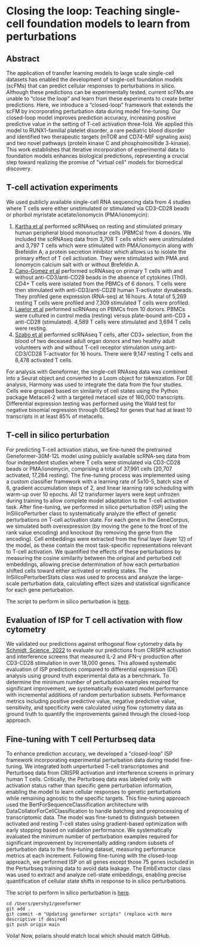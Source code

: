 # Closing the loop: Teaching single-cell foundation models to learn from perturbations

## Abstract 
The application of transfer learning models to large scale single-cell datasets has enabled the development of single-cell foundation models (scFMs) that can predict cellular responses to perturbations in silico. Although these predictions can be experimentally tested, current scFMs are unable to “close the loop” and learn from these experiments to create better predictions. Here, we introduce a “closed-loop” framework that extends the scFM by incorporating perturbation data during model fine-tuning. Our closed-loop model improves prediction accuracy, increasing positive predictive value in the setting of T-cell activation three-fold. We applied this model to RUNX1-familial platelet disorder, a rare pediatric blood disorder and identified two therapeutic targets (mTOR and CD74-MIF signaling axis) and two novel pathways (protein kinase C and phosphoinositide 3-kinase). This work establishes that iterative incorporation of experimental data to foundation models enhances biological predictions, representing a crucial step toward realizing the promise of "virtual cell" models for biomedical discovery.

## T-cell activation experiments
We used publicly available single-cell RNA sequencing data from 4 studies where T cells were either unstimulated or stimulated via CD3-CD28 beads or phorbol myristate acetate/ionomycin (PMA/ionomycin): 
1.	[Kartha et al](https://www.sciencedirect.com/science/article/pii/S2666979X22001082) performed scRNAseq on resting and stimulated primary human peripheral blood mononuclear cells (PBMCs) from 4 donors. We included the scRNAseq data from 3,708 T cells which were unstimulated and 3,797 T cells which were stimulated with PMA/ionomycin along with Brefeldin A, a protein secretion inhibitor which allows us to isolate the primary effect of T cell activation. They were stimulated with PMA and Ionomycin calcium salt with or without Brefeldin A.
2.	[Cano-Gomez et al](https://www.nature.com/articles/s41467-020-15543-y) performed scRNAseq on primary T cells with and without anti-CD3/anti-CD28 beads in the absence of cytokines (Th0). CD4+ T cells were isolated from the PBMCs of 6 donors. T cells were then stimulated with anti-CD3/anti-CD28 human T-activator dynabeads. They profiled gene expression (RNA-seq) at 16 hours. A total of 5,269 resting T cells were profiled and 7,309 stimulated T cells were profiled.
3.	[Lawlor et al](https://www.frontiersin.org/journals/immunology/articles/10.3389/fimmu.2021.636720/full) performed scRNAseq on PBMCs from 10 donors. PBMCs were cultured in control media (resting) versus plate-bound anti-CD3 + anti-CD28 (stimulated). 4,589 T cells were stimulated and 3,694 T cells were resting.
4.	[Szabo et al](https://www.nature.com/articles/s41467-019-12464-3) performed scRNAseq T cells, after CD3+ selection, from the blood of two deceased adult organ donors and two healthy adult volunteers with and without T-cell receptor stimulation using anti-CD3/CD28 T-activator for 16 hours. There were 9,147 resting T cells and 8,478 activated T cells.

For analysis with Geneformer, the single-cell RNAseq data was combined into a Seurat object and converted to a Loom object for tokenization. For DE analysis, Harmony was used to integrate the data from the four studies. Cells were grouped based on similarity of cell states using the Python package Metacell-2 with a targeted metacell size of 160,000 transcripts. Differential expression testing was performed using the Wald test for negative binomial regression through DESeq2 for genes that had at least 10 transcripts in at least 85% of metacells.

## T-cell in silico perturbation
For predicting T-cell activation status, we fine-tuned the pretrained Geneformer-30M-12L model using publicly available scRNA-seq data from four independent studies where T cells were stimulated via CD3-CD28 beads or PMA/ionomycin, comprising a total of 37,991 cells (20,707 activated, 17,284 resting). The fine-tuning process was implemented using a custom classifier framework with a learning rate of 5x10-5, batch size of 6, gradient accumulation steps of 2, and linear learning rate scheduling with warm-up over 10 epochs. All 12 transformer layers were kept unfrozen during training to allow complete model adaptation to the T-cell activation task. After fine-tuning, we performed in silico perturbation (ISP) using the InSilicoPerturber class to systematically analyze the effect of genetic perturbations on T-cell activation state. For each gene in the GeneCorpus, we simulated both overexpression (by moving the gene to the front of the rank value encoding) and knockout (by removing the gene from the encoding). Cell embeddings were extracted from the final layer (layer 12) of the model, as these contain the most task-specific representations relevant to T-cell activation. We quantified the effects of these perturbations by measuring the cosine similarity between the original and perturbed cell embeddings, allowing precise determination of how each perturbation shifted cells toward either activated or resting states. The InSilicoPerturberStats class was used to process and analyze the large-scale perturbation data, calculating effect sizes and statistical significance for each gene perturbation. 

The script to perform in silico perturbation is [here](https://github.com/bicklab/geneformer/blob/main/scripts/geneformer_isp_finetunedclassifier_buenrostro_05312024.py). 

## Evaluation of ISP for T cell activation with flow cytometry 
We validated our predictions against orthogonal flow cytometry data by [Schmidt, Science, 2022](https://www.science.org/doi/10.1126/science.abj4008) to evaluate our predictions from CRISPR activation and interference screens that measured IL-2 and IFN-γ production after CD3-CD28 stimulation in over 18,000 genes. This allowed systematic evaluation of ISP predictions compared to differential expression (DE) analysis using ground truth experimental data as a benchmark. To determine the minimum number of perturbation examples required for significant improvement, we systematically evaluated model performance with incremental additions of random perturbation subsets. Performance metrics including positive predictive value, negative predictive value, sensitivity, and specificity were calculated using flow cytometry data as ground truth to quantify the improvements gained through the closed-loop approach.

## Fine-tuning with T cell Perturbseq data
To enhance prediction accuracy, we developed a "closed-loop" ISP framework incorporating experimental perturbation data during model fine-tuning. We integrated both unperturbed T-cell transcriptomes and Perturbseq data from CRISPR activation and interference screens in primary human T cells. Critically, the Perturbseq data was labeled only with activation status rather than specific gene perturbation information, enabling the model to learn cellular responses to genetic perturbations while remaining agnostic to the specific targets. This fine-tuning approach used the BertForSequenceClassification architecture with DataCollatorForCellClassification to handle batching and preprocessing of transcriptomic data. The model was fine-tuned to distinguish between activated and resting T-cell states using gradient-based optimization with early stopping based on validation performance. We systematically evaluated the minimum number of perturbation examples required for significant improvement by incrementally adding random subsets of perturbation data to the fine-tuning dataset, measuring performance metrics at each increment. Following fine-tuning with the closed-loop approach, we performed ISP on all genes except those 75 genes included in the Perturbseq training data to avoid data leakage. The EmbExtractor class was used to extract and analyze cell-state embeddings, enabling precise quantification of cellular state shifts in response to in silico perturbations. 

The script to perform in silico perturbation is [here](https://github.com/bicklab/geneformer/blob/main/scripts/geneformer_build_classifier_yp_012724.py). 

```
cd /Users/pershy1/geneformer
git add .
git commit -m "Updating geneformer scripts" (replace with more descriptive if desired)
git push origin main
```

Voila! Now, polaris should match local which should match GitHub.
